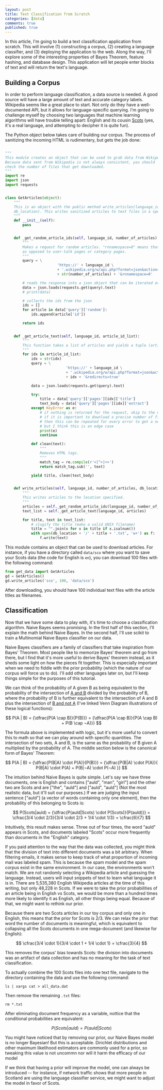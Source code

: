 ```yaml
---
layout: post
title: Text Classification from Scratch
categories: [data]
comments: true
published: true
---
```

<script src="https://cdnjs.cloudflare.com/ajax/libs/mathjax/2.7.0/MathJax.js?config=TeX-AMS-MML_HTMLorMML" type="text/javascript"></script>


In this article, I'm going to build a text classification application from scratch. This will involve (1) constructing a corpus, (2) creating a language classifier, and (3) deploying the application to the web. Along the way, I'll explore some of the interesting properties of Bayes Theorem, feature hashing, and database design. This application will let people enter blocks of text and will return the text's language.

## Building a Corpus
In order to perform language classification, a data source is needed. A good source will have a large amount of text and accurate category labels. Wikipedia seems like a great place to start. Not only do they have a well-documented API, but it allows for language-specific querying. I'm going to challenge myself by choosing two languages that machine learning algorithms will have trouble telling apart: English and its cousin [Scots](https://sco.wikipedia.org/wiki/Yird) (yes, it's a real language, and attempting to decipher it is quite fun).

The Python object below takes care of building our corpus. The process of sanitizing the incoming HTML is rudimentary, but gets the job done:

~~~python

"""
This module creates an object that can be used to grab data from Wikipedia.
Because data sent from Wikipedia is not always consistent, you should
check the number of files that get downloaded.
"""
import re
import json
import requests


class GetArticles(object):
    """
    This is an object with the public method write_articles(language_id, number_of_articles,
    db_location). This writes sanitized articles to text files in a specified location.
    """
    def __init__(self):
        pass


    def _get_random_article_ids(self, language_id, number_of_articles):
        """
        Makes a request for random articles. "rnnamespace=0" means that only articles are chosen,
        as opposed to user-talk pages or category pages.
        """
        query = \
                        'https://' + language_id \
                        + '.wikipedia.org/w/api.php?format=json&action=query&list=random&rnlimit=' \
                        + str(number_of_articles) + '&rnnamespace=0'

        # reads the response into a json object that can be iterated over
        data = json.loads(requests.get(query).text)
        # print(data)

        # collects the ids from the json
        ids = []
        for article in data['query']['random']:
            ids.append(article['id'])

        return ids


    def _get_article_text(self, language_id, article_id_list):
        """
        This function takes a list of articles and yields a tuple (article_title, article_text).
        """
        for idx in article_id_list:
            idx = str(idx)
            query = \
                            'https://' + language_id \
                            + '.wikipedia.org/w/api.php?format=json&action=query&prop=extracts&pageids=' \
                            + idx + '&redirects=true'

            data = json.loads(requests.get(query).text)

            try:
                title = data['query']['pages'][idx]['title']
                text_body = data['query']['pages'][idx]['extract']
            except KeyError as e:
                # if nothing is returned for the request, skip to the next item
                # if it is important to download a precise number of files
                # then this can be repeated for every error to get a new file
                # but I think this is an edge case
                print(e)
                continue

            def clean(text):
                """
                Removes HTML tags.
                """
                match_tag = re.compile(r'<[^>]+>')
                return match_tag.sub('', text)

            yield title, clean(text_body)


    def write_articles(self, language_id, number_of_articles, db_location):
        """
        This writes articles to the location specified.
        """
        articles = self._get_random_article_ids(language_id, number_of_articles)
        text_list = self._get_article_text(language_id, articles)

        for title, text in text_list:
            # slugify the title (make a valid UNIX filename)
            title = "".join(x for x in title if x.isalnum())
            with open(db_location + '/' + title + '.txt', 'w+') as f:
                f.write(text)

~~~

This module contains an object that can be used to download articles. For instance, if you have a directory called `data/sco` where you want to save your Scots data (the code for English is `en`), you can download 100 files with the following command:

~~~python
from get_data import GetArticles
gd = GetArticles()
gd.write_articles('sco', 100, 'data/sco')
~~~

After downloading, you should have 100 individual text files with the article titles as filenames.


## Classification
Now that we have some data to play with, it's time to choose a classification algorithm. Naive Bayes seems promising. In the first half of this section, I'll explain the math behind Naive Bayes. In the second half, I'll use scikit to train a Multinomial Naive Bayes classifier on our data.

Naive Bayes classifiers are a family of classifiers that take inspiration from Bayes' Theorem. Most people like to memorize Bayes' theorem and go from there, but I find that it's more useful to derive Bayes' theorem instead, as it sheds some light on how the pieces fit together. This is especially important when we need to fiddle with the prior probability (which the nature of our corpus will force us to do). I'll add other languages later on, but I'll keep things simple for the purposes of this tutorial.

We can think of the probability of A given B as being equivalent to the probability of the intersection of [A and B](https://en.wikipedia.org/wiki/Logical_conjunction#/media/File:Venn0001.svg) divided by the probability of B, where the probability of B is further equivalent to the intersection of A and B plus the intersection of [B and not A](https://en.wikipedia.org/wiki/Boolean_algebra#/media/File:Vennandornot.svg) (I've linked Venn Diagram illustrations of these logical functions):

$$ P(A | B) = {\dfrac{P(A \cap B)}{P(B)}} = {\dfrac{P(A \cap B)}{P(A \cap B) + P(B \cap ¬A)}} $$

The formula above is implemented with logic, but it's more useful to convert this to math so that we can play around with specific quantities. The intersection of two sets, A and B, is the same as the probability of B given A multiplied by the probability of A. The middle section below is the canonical form of Bayes' Theorem:

$$
P(A | B) = {\dfrac{P(B|A) \cdot P(A)}{P(B)}} = {\dfrac{P(B|A) \cdot P(A)}{ P(B|A) \cdot P(A) + P(B|¬A) \cdot P(¬A)  }}
$$

The intuition behind Naive Bayes is quite simple. Let's say we have three documents, one is English and contains \["auld", "man", "girl"\] and the other two are Scots and are \["the", "auld"\] and \["auld", "auld"\] (Not the most realistic data, but it'll suit our purposes.) If we are judging the input sentence \["auld"\] (a vector of words containing only one element), then the probability of this belonging to Scots is:

$$
P(Scots|auld) = {\dfrac{P(auld|Scots) \cdot P(Scots)}{P(auld)}} = 
\cfrac{3/4 \cdot 2/3}{3/4 \cdot 2/3 + 1/4 \cdot 1/3} = \cfrac{6}{7}
$$

Intuitively, this result makes sense. Three out of four times, the word "auld" appears in Scots, and documents labeled "Scots" occur more frequently than documents in the "English" category.

If you paid attention to the way that the data was collected, you might think that the division of text into different documents was a bit arbitrary. When filtering emails, it makes sense to keep track of what proportion of incoming mail was labeled spam. This is because the spam model and the spam corpus exist in the same environment. In our case, the environments won't match. We are not randomly selecting a Wikipedia article and guessing the language. Instead, users will input snippets of text to learn what language it is in. There are 5,535,380 English Wikipedia articles at the time of this writing, but only 48,228 in Scots. If we were to take the prior probabilities of an article being in English vs Scots, we would be more than a hundred times more likely to identify it as English, all other things being equal. Because of that, we might want to rethink our prior.

Because there are two Scots articles in our toy corpus and only one in English, this means that the prior for Scots is 2/3. We can relax the prior that word the number of documents is meaningful, which is equivalent to collapsing all the Scots documents in one mega-document (and likewise for English):

$$ \cfrac{3/4 \cdot 1}{3/4 \cdot 1 + 1/4 \cdot 1} = \cfrac{3}{4} $$

This removes the corpus' bias towards Scots: the division into documents was an artifact of data collection and has no meaning for the task of text classification.

To actually combine the 100 Scots files into one text file, navigate to the directory containing the data and use the following command:

`ls | xargs cat > all_data.dat`

Then remove the remaining `.txt` files:

`rm *.txt`

After eliminating document frequency as a variable, nottice that the conditional probabilities are equivalent:

$$ P(Scots|auld) = P(auld|Scots) $$

You might have noticed that by removing our prior, our Naive Bayes model is no longer Bayesian! But this is acceptable. Dirichlet distributions and other maximum likelihood estimators are commonly used for a prior, so tweaking this value is not uncommn nor will it harm the efficacy of our model

If we think that having a prior will improve the model, one can always be introduced -- for instance, if network traffic shows that more people in Scotland are using the language classifier service, we might want to adjust the model in favor of Scots.
